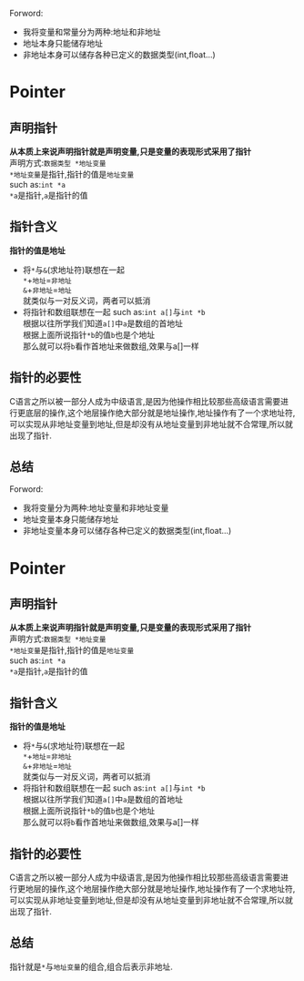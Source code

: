 Forword:
- 我将变量和常量分为两种:地址和非地址
- 地址本身只能储存地址
- 非地址本身可以储存各种已定义的数据类型(int,float...)

# Pointer

## 声明指针
**从本质上来说声明指针就是声明变量,只是变量的表现形式采用了指针**  
声明方式:`数据类型 *地址变量`  
`*地址变量`是指针,指针的值是`地址变量`  
such as:`int *a`  
`*a`是指针,`a`是指针的值  

## 指针含义
**指针的值是地址**
- 将`*`与`&`(求地址符)联想在一起  
`*`+`地址`=`非地址`  
`&`+`非地址`=`地址`  
就类似与一对反义词，两者可以抵消  
- 将指针和数组联想在一起
such as:`int a[]`与`int *b`  
根据以往所学我们知道`a[]`中`a`是数组的首地址  
根据上面所说指针`*b`的值`b`也是个地址  
那么就可以将`b`看作首地址来做数组,效果与a[]一样  

## 指针的必要性
C语言之所以被一部分人成为中级语言,是因为他操作相比较那些高级语言需要进行更底层的操作,这个地层操作绝大部分就是地址操作,地址操作有了一个求地址符,可以实现从非地址变量到地址,但是却没有从地址变量到非地址就不合常理,所以就出现了指针.  

## 总结
Forword:
- 我将变量分为两种:地址变量和非地址变量
- 地址变量本身只能储存地址
- 非地址变量本身可以储存各种已定义的数据类型(int,float...)

# Pointer

## 声明指针
**从本质上来说声明指针就是声明变量,只是变量的表现形式采用了指针**  
声明方式:`数据类型 *地址变量`  
`*地址变量`是指针,指针的值是`地址变量`  
such as:`int *a`  
`*a`是指针,`a`是指针的值  

## 指针含义
**指针的值是地址**
- 将`*`与`&`(求地址符)联想在一起  
`*`+`地址`=`非地址`  
`&`+`非地址`=`地址`  
就类似与一对反义词，两者可以抵消  
- 将指针和数组联想在一起
such as:`int a[]`与`int *b`  
根据以往所学我们知道`a[]`中`a`是数组的首地址  
根据上面所说指针`*b`的值`b`也是个地址  
那么就可以将`b`看作首地址来做数组,效果与a[]一样  

## 指针的必要性
C语言之所以被一部分人成为中级语言,是因为他操作相比较那些高级语言需要进行更地层的操作,这个地层操作绝大部分就是地址操作,地址操作有了一个求地址符,可以实现从非地址变量到地址,但是却没有从地址变量到非地址就不合常理,所以就出现了指针.  

## 总结
指针就是`*`与`地址变量`的组合,组合后表示非地址.
